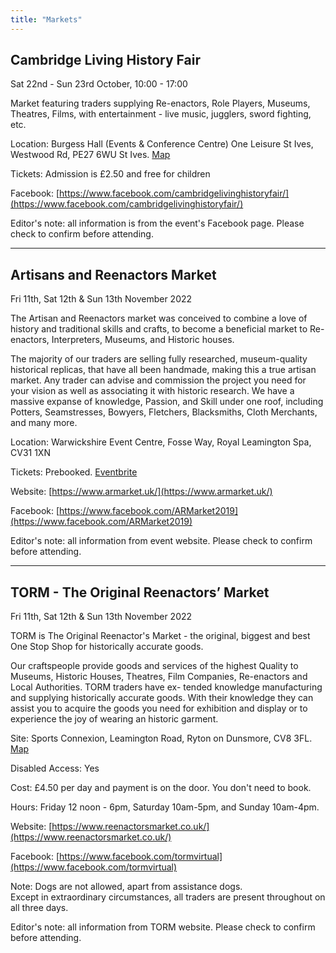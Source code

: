 ```yaml
---
title: "Markets"
---
```


## Cambridge Living History Fair

Sat 22nd - Sun 23rd October, 10:00 - 17:00

Market featuring traders supplying Re-enactors, Role Players, Museums, Theatres, Films, with entertainment - live music, jugglers, sword fighting, etc.

Location: Burgess Hall (Events & Conference Centre)
One Leisure St Ives, Westwood Rd, PE27 6WU St Ives. [Map](https://www.google.com/maps/place/The+Burgess+Hall/@52.3301942,-1.2046482,8z/data=!3m1!5s0x4877de6fe34246bd:0xb47cf510fc5ad95b!4m5!3m4!1s0x4877de656376e5c1:0x9d6af86b5fde4165!8m2!3d52.3301909!4d-0.0840428)

Tickets: Admission is £2.50 and free for children

Facebook: [https://www.facebook.com/cambridgelivinghistoryfair/](https://www.facebook.com/cambridgelivinghistoryfair/)

Editor's note: all information is from the event's Facebook page. Please check to confirm before attending.

---

## Artisans and Reenactors Market

Fri 11th, Sat 12th & Sun 13th November 2022

The Artisan and Reenactors market was conceived to combine a love of history and traditional skills and crafts, to become a beneficial market to Re-enactors, Interpreters, Museums, and Historic houses.

The majority of our traders are selling fully researched, museum-quality historical replicas, that have all been handmade, making this a true artisan market. Any trader can advise and commission the project you need for your vision as well as associating it with historic research. We have a massive expanse of knowledge, Passion, and Skill under one roof, including Potters, Seamstresses, Bowyers, Fletchers, Blacksmiths, Cloth Merchants, and many more.

Location: Warwickshire Event Centre, Fosse Way, Royal Leamington Spa, CV31 1XN 

Tickets: Prebooked. [Eventbrite](https://www.eventbrite.com/e/artisan-and-re-enactors-market-november-2022-tickets-383533768827#listings-root__event-location-map)

Website: [https://www.armarket.uk/](https://www.armarket.uk/)

Facebook: [https://www.facebook.com/ARMarket2019](https://www.facebook.com/ARMarket2019)

Editor's note: all information from event website. Please check to confirm before attending.

---

## TORM - The Original Reenactors’ Market

Fri 11th, Sat 12th & Sun 13th November 2022

TORM is The Original Reenactor's Market - the original, biggest and best One Stop Shop for historically accurate goods.

Our craftspeople provide goods and services of the highest Quality to Museums, Historic Houses, Theatres, Film Companies, Re-enactors and Local Authorities. TORM traders have ex- tended knowledge manufacturing and supplying historically accurate goods. With their knowledge they can assist you to acquire the goods you need for exhibition and display or to experience the joy of wearing an historic garment.

Site: Sports Connexion, Leamington Road, Ryton on Dunsmore, CV8 3FL. [Map](https://www.google.co.uk/maps/place/Sports+Connexion+Leisure+Club+%26+Venue/@52.3584093,-1.4401017,17z/data=!3m1!4b1!4m5!3m4!1s0x487749da4c7dd0b7:0x11c12454ef2a0df1!8m2!3d52.3584465!4d-1.4379773?hl=en-GB&authuser=0)

Disabled Access: Yes

Cost: £4.50 per day and payment is on the door. You don't need to book.

Hours: Friday 12 noon - 6pm, Saturday 10am-5pm, and Sunday 10am-4pm.

Website: [https://www.reenactorsmarket.co.uk/](https://www.reenactorsmarket.co.uk/)

Facebook: [https://www.facebook.com/tormvirtual](https://www.facebook.com/tormvirtual)

Note: Dogs are not allowed, apart from assistance dogs.  
Except in extraordinary circumstances, all traders are present throughout on all three days.

Editor's note: all information from TORM website. Please check to confirm before attending.
   
